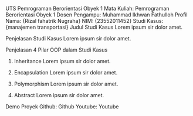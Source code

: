 UTS Pemrograman Berorientasi Obyek 1
Mata Kuliah: Pemrograman Berorientasi Obyek 1
Dosen Pengampu: Muhammad Ikhwan Fathulloh
Profil
Nama: {Rizal fahatrik Nugraha}
NIM: {23552011452}
Studi Kasus: {manajemen transportasi}
Judul Studi Kasus
Lorem ipsum sir dolor amet.

Penjelasan Studi Kasus
Lorem ipsum sir dolor amet.

Penjelasan 4 Pilar OOP dalam Studi Kasus
1. Inheritance
Lorem ipsum sir dolor amet.

2. Encapsulation
Lorem ipsum sir dolor amet.

3. Polymorphism
Lorem ipsum sir dolor amet.

4. Abstract
Lorem ipsum sir dolor amet.

Demo Proyek
Github: Github
Youtube: Youtube
